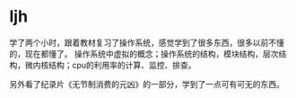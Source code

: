 # ljh
学了两个小时，跟着教材复习了操作系统，感觉学到了很多东西，很多以前不懂的，现在都懂了。
操作系统中虚拟的概念；操作系统的结构，模块结构，层次结构，微内核结构；cpu的利用率的计算、监控、排查。

另外看了纪录片《无节制消费的元凶》的一部分，学到了一点可有可无的东西。
